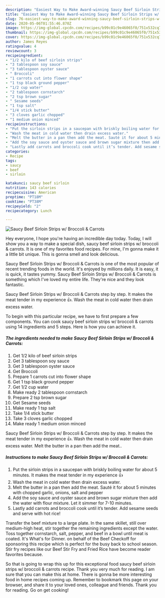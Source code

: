 ```yaml
---
description: "Easiest Way to Make Award-winning Saucy Beef Sirloin Strips w/ Broccoli &amp;amp; Carrots"
title: "Easiest Way to Make Award-winning Saucy Beef Sirloin Strips w/ Broccoli &amp;amp; Carrots"
slug: 76-easiest-way-to-make-award-winning-saucy-beef-sirloin-strips-w-broccoli-and-amp-carrots
date: 2020-05-06T01:55:46.870Z
image: https://img-global.cpcdn.com/recipes/b99c01c9e46065f0/751x532cq70/saucy-beef-sirloin-strips-w-broccoli-carrots-recipe-main-photo.jpg
thumbnail: https://img-global.cpcdn.com/recipes/b99c01c9e46065f0/751x532cq70/saucy-beef-sirloin-strips-w-broccoli-carrots-recipe-main-photo.jpg
cover: https://img-global.cpcdn.com/recipes/b99c01c9e46065f0/751x532cq70/saucy-beef-sirloin-strips-w-broccoli-carrots-recipe-main-photo.jpg
author: James Reyes
ratingvalue: 4
reviewcount: 3
recipeingredient:
- "1/2 kilo of beef sirloin strips"
- "3 tablespoon soy sauce"
- "3 tablespoon oyster sauce"
- " Broccoli"
- "1 carrots cut into flower shape"
- "1 tsp black ground pepper"
- "1/2 cup water"
- "2 tablespoon cornstarch"
- "2 tsp brown sugar"
- " Sesame seeds"
- "1 tsp salt"
- "1/4 stick butter"
- "3 cloves garlic chopped"
- "1 medium onion minced"
recipeinstructions:
- "Put the sirloin strips in a saucepan with briskly boiling water for about 5 minutes. It makes the meat tender in my experience 👍"
- "Wash the meat in cold water then drain excess water."
- "Melt the butter in a pan then add the meat. Sauté it for about 5 minutes with chopped garlic, onions, salt and pepper"
- "Add the soy sauce and oyster sauce and brown sugar mixture then add the water with flour mixture. Let it simmer for 7-10 minutes."
- "Lastly add carrots and broccoli cook until it’s tender. Add sesame seeds and serve with hot rice!"
categories:
- Recipe
tags:
- saucy
- beef
- sirloin

katakunci: saucy beef sirloin 
nutrition: 143 calories
recipecuisine: American
preptime: "PT18M"
cooktime: "PT38M"
recipeyield: "2"
recipecategory: Lunch

---
```



![Saucy Beef Sirloin Strips w/ Broccoli &amp; Carrots](https://img-global.cpcdn.com/recipes/b99c01c9e46065f0/751x532cq70/saucy-beef-sirloin-strips-w-broccoli-carrots-recipe-main-photo.jpg)

Hey everyone, I hope you're having an incredible day today. Today, I will show you a way to make a special dish, saucy beef sirloin strips w/ broccoli &amp; carrots. It is one of my favorites food recipes. For mine, I'm gonna make it a little bit unique. This is gonna smell and look delicious.

Saucy Beef Sirloin Strips w/ Broccoli &amp; Carrots is one of the most popular of recent trending foods in the world. It's enjoyed by millions daily. It is easy, it is quick, it tastes yummy. Saucy Beef Sirloin Strips w/ Broccoli &amp; Carrots is something which I've loved my entire life. They're nice and they look fantastic.

Saucy Beef Sirloin Strips w/ Broccoli &amp; Carrots step by step. It makes the meat tender in my experience 👍. Wash the meat in cold water then drain excess water.


To begin with this particular recipe, we have to first prepare a few components. You can cook saucy beef sirloin strips w/ broccoli &amp; carrots using 14 ingredients and 5 steps. Here is how you can achieve it.

<!--inarticleads1-->

##### The ingredients needed to make Saucy Beef Sirloin Strips w/ Broccoli &amp; Carrots:

1. Get 1/2 kilo of beef sirloin strips
1. Get 3 tablespoon soy sauce
1. Get 3 tablespoon oyster sauce
1. Get  Broccoli
1. Prepare 1 carrots cut into flower shape
1. Get 1 tsp black ground pepper
1. Get 1/2 cup water
1. Make ready 2 tablespoon cornstarch
1. Prepare 2 tsp brown sugar
1. Get  Sesame seeds
1. Make ready 1 tsp salt
1. Take 1/4 stick butter
1. Take 3 cloves garlic chopped
1. Make ready 1 medium onion minced


Saucy Beef Sirloin Strips w/ Broccoli &amp; Carrots step by step. It makes the meat tender in my experience 👍. Wash the meat in cold water then drain excess water. Melt the butter in a pan then add the meat.. 

<!--inarticleads2-->

##### Instructions to make Saucy Beef Sirloin Strips w/ Broccoli &amp; Carrots:

1. Put the sirloin strips in a saucepan with briskly boiling water for about 5 minutes. It makes the meat tender in my experience 👍
1. Wash the meat in cold water then drain excess water.
1. Melt the butter in a pan then add the meat. Sauté it for about 5 minutes with chopped garlic, onions, salt and pepper
1. Add the soy sauce and oyster sauce and brown sugar mixture then add the water with flour mixture. Let it simmer for 7-10 minutes.
1. Lastly add carrots and broccoli cook until it’s tender. Add sesame seeds and serve with hot rice!


Transfer the beef mixture to a large plate. In the same skillet, still over medium-high heat, stir together the remaining ingredients except the water. Toss together cornstarch, salt, pepper, and beef in a bowl until meat is coated. It&#39;s What&#39;s for Dinner. on behalf of the Beef Checkoff for sponsoring this recipe which is perfect for the busy back to school season. Stir fry recipes like our Beef Stir Fry and Fried Rice have become reader favorites because. 

So that is going to wrap this up for this exceptional food saucy beef sirloin strips w/ broccoli &amp; carrots recipe. Thank you very much for reading. I am sure that you can make this at home. There is gonna be more interesting food in home recipes coming up. Remember to bookmark this page on your browser, and share it to your loved ones, colleague and friends. Thank you for reading. Go on get cooking!
